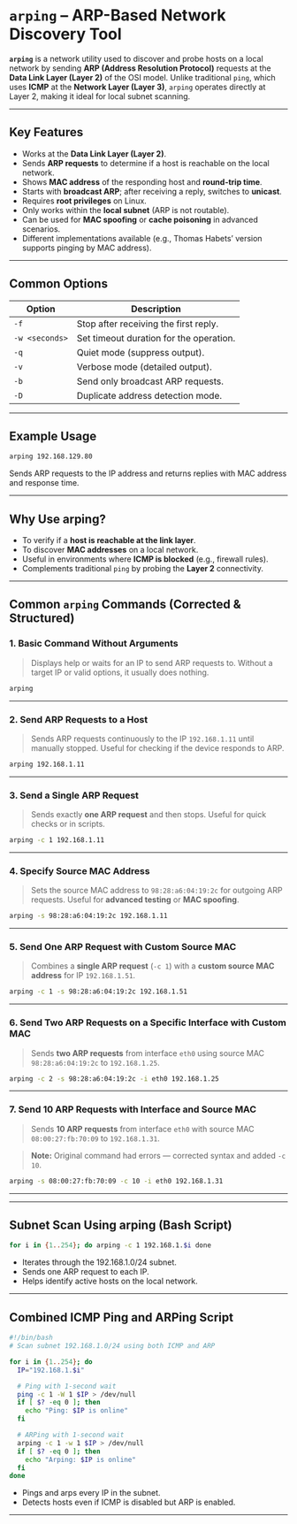 
# `arping` – ARP-Based Network Discovery Tool

**`arping`** is a network utility used to discover and probe hosts on a local network by sending **ARP (Address Resolution Protocol)** requests at the **Data Link Layer (Layer 2)** of the OSI model. Unlike traditional `ping`, which uses **ICMP** at the **Network Layer (Layer 3)**, `arping` operates directly at Layer 2, making it ideal for local subnet scanning.

---

## Key Features

* Works at the **Data Link Layer (Layer 2)**.
* Sends **ARP requests** to determine if a host is reachable on the local network.
* Shows **MAC address** of the responding host and **round-trip time**.
* Starts with **broadcast ARP**; after receiving a reply, switches to **unicast**.
* Requires **root privileges** on Linux.
* Only works within the **local subnet** (ARP is not routable).
* Can be used for **MAC spoofing** or **cache poisoning** in advanced scenarios.
* Different implementations available (e.g., Thomas Habets’ version supports pinging by MAC address).

---

## Common Options

| Option         | Description                             |
| -------------- | --------------------------------------- |
| `-f`           | Stop after receiving the first reply.   |
| `-w <seconds>` | Set timeout duration for the operation. |
| `-q`           | Quiet mode (suppress output).           |
| `-v`           | Verbose mode (detailed output).         |
| `-b`           | Send only broadcast ARP requests.       |
| `-D`           | Duplicate address detection mode.       |

---

## Example Usage

```bash
arping 192.168.129.80
```

Sends ARP requests to the IP address and returns replies with MAC address and response time.

---

## Why Use arping?

* To verify if a **host is reachable at the link layer**.
* To discover **MAC addresses** on a local network.
* Useful in environments where **ICMP is blocked** (e.g., firewall rules).
* Complements traditional `ping` by probing the **Layer 2** connectivity.

---

## Common `arping` Commands (Corrected & Structured)

### 1. Basic Command Without Arguments

> Displays help or waits for an IP to send ARP requests to. Without a target IP or valid options, it usually does nothing.

```bash
arping
```

---

### 2. Send ARP Requests to a Host

> Sends ARP requests continuously to the IP `192.168.1.11` until manually stopped. Useful for checking if the device responds to ARP.

```bash
arping 192.168.1.11
```

---

### 3. Send a Single ARP Request

> Sends exactly **one ARP request** and then stops. Useful for quick checks or in scripts.

```bash
arping -c 1 192.168.1.11
```

---

### 4. Specify Source MAC Address

> Sets the source MAC address to `98:28:a6:04:19:2c` for outgoing ARP requests. Useful for **advanced testing** or **MAC spoofing**.

```bash
arping -s 98:28:a6:04:19:2c 192.168.1.11
```

---

### 5. Send One ARP Request with Custom Source MAC

> Combines a **single ARP request** (`-c 1`) with a **custom source MAC address** for IP `192.168.1.51`.

```bash
arping -c 1 -s 98:28:a6:04:19:2c 192.168.1.51
```

---

### 6. Send Two ARP Requests on a Specific Interface with Custom MAC

> Sends **two ARP requests** from interface `eth0` using source MAC `98:28:a6:04:19:2c` to `192.168.1.25`.

```bash
arping -c 2 -s 98:28:a6:04:19:2c -i eth0 192.168.1.25
```

---

### 7. Send 10 ARP Requests with Interface and Source MAC

> Sends **10 ARP requests** from interface `eth0` with source MAC `08:00:27:fb:70:09` to `192.168.1.31`.

>  **Note:** Original command had errors — corrected syntax and added `-c 10`.

```bash
arping -s 08:00:27:fb:70:09 -c 10 -i eth0 192.168.1.31
```

---



---

## Subnet Scan Using arping (Bash Script)

```bash
for i in {1..254}; do arping -c 1 192.168.1.$i done
```

* Iterates through the 192.168.1.0/24 subnet.
* Sends one ARP request to each IP.
* Helps identify active hosts on the local network.

---

## Combined ICMP Ping and ARPing Script

```bash
#!/bin/bash
# Scan subnet 192.168.1.0/24 using both ICMP and ARP

for i in {1..254}; do
  IP="192.168.1.$i"

  # Ping with 1-second wait
  ping -c 1 -W 1 $IP > /dev/null
  if [ $? -eq 0 ]; then
    echo "Ping: $IP is online"
  fi

  # ARPing with 1-second wait
  arping -c 1 -w 1 $IP > /dev/null
  if [ $? -eq 0 ]; then
    echo "Arping: $IP is online"
  fi
done
```

* Pings and arps every IP in the subnet.
* Detects hosts even if ICMP is disabled but ARP is enabled.

---


